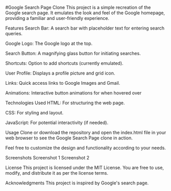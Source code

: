 #Google Search Page Clone
This project is a simple recreation of the Google search page. It emulates the look and feel of the Google homepage, providing a familiar and user-friendly experience.

Features
Search Bar: A search bar with placeholder text for entering search queries.

Google Logo: The Google logo at the top.

Search Button: A magnifying glass button for initiating searches.

Shortcuts: Option to add shortcuts (currently emulated).

User Profile: Displays a profile picture and grid icon.

Links: Quick access links to Google Images and Gmail.

Animations: Interactive button animations for when hovered over

Technologies Used
HTML: For structuring the web page.

CSS: For styling and layout.

JavaScript: For potential interactivity (if needed).

Usage
Clone or download the repository and open the index.html file in your web browser to see the Google Search Page clone in action.

Feel free to customize the design and functionality according to your needs.

Screenshots
Screenshot 1
Screenshot 2

License
This project is licensed under the MIT License. You are free to use, modify, and distribute it as per the license terms.

Acknowledgments
This project is inspired by Google's search page.
